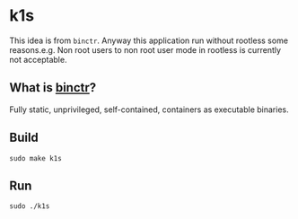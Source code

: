 # k1s

This idea is from `binctr`. Anyway this application run without rootless some reasons.e.g. Non root users to non root user mode in rootless is currently not acceptable.

## What is [binctr](https://github.com/genuinetools/binctr)?

Fully static, unprivileged, self-contained, containers as executable binaries.

## Build

```
sudo make k1s
```

## Run

```
sudo ./k1s
```
